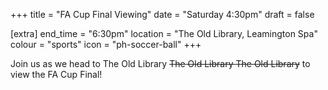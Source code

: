 +++
title = "FA Cup Final Viewing"
date = "Saturday 4:30pm"
draft = false

[extra]
end_time = "6:30pm"
location = "The Old Library, Leamington Spa"
colour = "sports"
icon = "ph-soccer-ball"
+++

Join us as we head to The Old Library ~~The Old Library The Old Library~~ to view the FA Cup Final!
